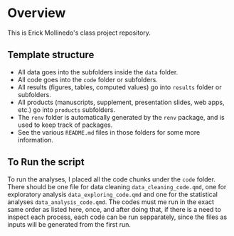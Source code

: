 # Overview

This is Erick Mollinedo's class project repository.

## Template structure

* All data goes into the subfolders inside the `data` folder.
* All code goes into the `code` folder or subfolders.
* All results (figures, tables, computed values) go into `results` folder or subfolders.
* All products (manuscripts, supplement, presentation slides, web apps, etc.) go into `products` subfolders.
* The `renv` folder is automatically generated by the `renv` package, and is
used to keep track of packages.
* See the various `README.md` files in those folders for some more information.

## To Run the script

To run the analyses, I placed all the code chunks under the `code` folder. There should be one file for data cleaning `data_cleaning_code.qmd`, one for exploratory analysis `data_exploring_code.qmd` and one for the statistical analyses `data_analysis_code.qmd`. The codes must me run in the exact same order as listed here, once, and after doing that, if there is a need to inspect each process, each code can be run sepparately, since the files as inputs will be generated from the first run.




